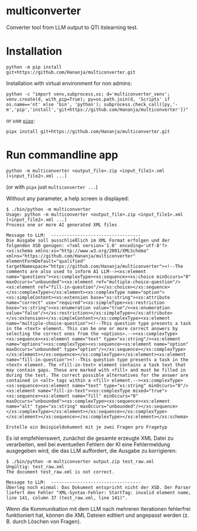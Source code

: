 # multiconverter
Converter tool from LLM output to QTI itslearning test.

# Installation

```
python -m pip install git+https://github.com/Hananja/multiconverter.git
```

Installation with virtual environment for non admins:

```
python -c "import venv,subprocess,os; d='multiconverter_venv'; venv.create(d, with_pip=True); py=os.path.join(d, 'Scripts' if os.name=='nt' else 'bin', 'python'); subprocess.check_call([py,'-m','pip','install','git+https://github.com/Hananja/multiconverter'])"
```

or use [`pipx`](https://pipx.pypa.io):

```
pipx install git+https://github.com/Hananja/multiconverter.git
```

# Run commandline app

```
python -m multiconverter <output_file>.zip <input_file1>.xml [<input_file2>.xml ...]
```

(or with `pipx` just `multiconverter ...`)

Without any parameter, a help screen is displayed:

```
$ ./bin/python -m multiconverter
Usage: python -m multiconverter <output_file>.zip <input_file1>.xml [<input_file2>.xml ...]
Process one or more AI generated XML files

Message to LLM:  ----------------------------------
Die Ausgabe soll ausschließlich im XML Format erfolgen und der folgenden XSD genügen: <?xml version='1.0' encoding='utf-8'?>
<xs:schema xmlns:xs="http://www.w3.org/2001/XMLSchema" xmlns="https://github.com/Hananja/multiconverter" elementFormDefault="qualified" targetNamespace="https://github.com/Hananja/multiconverter"><!--The comments are also used to inform AI LLM--><xs:element name="questions"><xs:complexType><xs:sequence><xs:choice minOccurs="0" maxOccurs="unbounded"><xs:element ref="multiple-choice-question"/><xs:element ref="fill-in-question"/></xs:choice></xs:sequence></xs:complexType></xs:element><xs:complexType name="option"><xs:simpleContent><xs:extension base="xs:string"><xs:attribute name="correct" use="required"><xs:simpleType><xs:restriction base="xs:string"><xs:enumeration value="true"/><xs:enumeration value="false"/></xs:restriction></xs:simpleType></xs:attribute></xs:extension></xs:simpleContent></xs:complexType><xs:element name="multiple-choice-question"><!--This question type presents a task in the <text> element. This can be one or more correct answers by selecting the correct ones from the <options>.--><xs:complexType><xs:sequence><xs:element name="text" type="xs:string"/><xs:element name="options"><xs:complexType><xs:sequence><xs:element name="option" maxOccurs="unbounded" type="option"/></xs:sequence></xs:complexType></xs:element></xs:sequence></xs:complexType></xs:element><xs:element name="fill-in-question"><!--This question type presents a task in the <text> element. The <fill-in-text> element contains a task text that may contain gaps. These are marked with <fill> and must be filled in during the test. The correct possible alternatives for the answer are contained in <alt> tags within a <fill> element.--><xs:complexType><xs:sequence><xs:element name="text" type="xs:string" minOccurs="0"/><xs:element name="fill-in-text"><xs:complexType mixed="true"><xs:sequence><xs:element name="fill" minOccurs="0" maxOccurs="unbounded"><xs:complexType><xs:sequence><xs:element name="alt" type="xs:string" maxOccurs="unbounded"/></xs:sequence></xs:complexType></xs:element></xs:sequence></xs:complexType></xs:element></xs:sequence></xs:complexType></xs:element></xs:schema>

Erstelle ein Beispieldokument mit je zwei Fragen pro Fragetyp
```


Es ist empfehlenswert, zunächst die gesamte erzeugte XML Datei zu verarbeiten,
weil bei eventuellen Fehlern der KI eine Fehlermeldung ausgegeben wird, die das
LLM auffordert, die Ausgabe zu korrigieren:

```
$ ./bin/python -m multiconverter output.zip test_raw.xml 
Ungültig: test_raw.xml
The document test_raw.xml is not correct.

Message to LLM:  ----------------------------------
Überleg noch einmal: Das Dokument entspricht nicht der XSD. Der Parser liefert den Fehler "XML-Syntax-Fehler: StartTag: invalid element name, line 141, column 37 (test_raw.xml, line 141)".
```

Wenn die Kommunikation mit dem LLM nach mehreren Iterationen fehlerfrei funktioniert hat, können die XML
Dateien editiert und angepasst werden (z. B. durch Löschen von Fragen).
